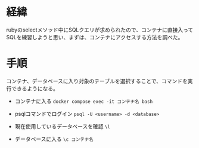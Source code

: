 # 経緯
rubyのselectメソッド中にSQLクエリが求められたので、コンテナに直接入ってSQLを練習しようと思い、まずは、コンテナにアクセスする方法を調べた。

# 手順
コンテナ、データベースに入り対象のテーブルを選択することで、コマンドを実行できるようになる。

- コンテナに入る
``docker compose exec -it コンテナ名 bash``

- psqlコマンドでログイン
``psql -U <username> -d <database>``

- 現在使用しているデータベースを確認
``\l``

- データベースに入る
``\c コンテナ名``


